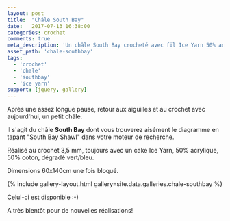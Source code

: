 ```yaml
---
layout: post
title:  "Châle South Bay"
date:   2017-07-13 16:38:00
categories: crochet
comments: true
meta_description: 'Un châle South Bay crocheté avec fil Ice Yarn 50% acrylique et 50% coton en dégradé vert et bleu'
asset_path: 'chale-southbay'
tags:
  - 'crochet'
  - 'chale'
  - 'southbay'
  - 'ice yarn'
support: [jquery, gallery]
---
```


Après une assez longue pause, retour aux aiguilles et au crochet avec aujourd'hui, un petit châle.

Il s'agit du châle **South Bay** dont vous trouverez aisément le diagramme en tapant "South Bay Shawl" dans votre moteur de recherche.

Réalisé au crochet 3,5 mm, toujours avec un cake Ice Yarn, 50% acrylique, 50% coton, dégradé vert/bleu.

Dimensions 60x140cm une fois bloqué.

{% include gallery-layout.html gallery=site.data.galleries.chale-southbay %}

Celui-ci est disponible :-)

A très bientôt pour de nouvelles réalisations!

